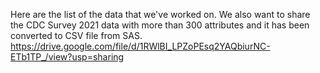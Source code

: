 Here are the list of the data that we've worked on. We also want to share the CDC Survey 2021 data with more than 300 attributes and it has been converted to CSV file from SAS. https://drive.google.com/file/d/1RWlBI_LPZoPEsq2YAQbiurNC-ETb1TP_/view?usp=sharing
